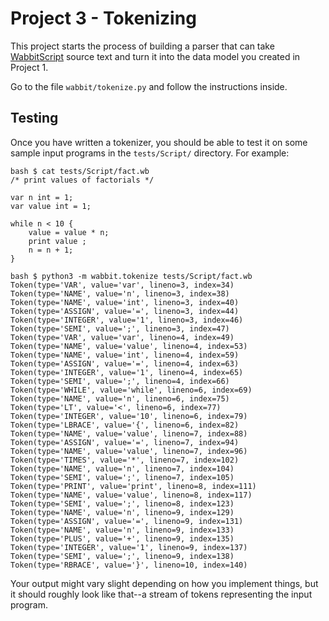 # Project 3 - Tokenizing

This project starts the process of building a parser that can take [WabbitScript](https://github.com/dabeaz/compilers_2020_05/wiki/WabbitScript) source text and turn it into the data model you created in Project 1.  

Go to the file `wabbit/tokenize.py` and follow the instructions inside.

## Testing

Once you have written a tokenizer, you should be able to test it on some sample input programs in the `tests/Script/` directory.  For example:

```
bash $ cat tests/Script/fact.wb
/* print values of factorials */

var n int = 1;
var value int = 1;

while n < 10 {
    value = value * n;
    print value ;
    n = n + 1;
}

bash $ python3 -m wabbit.tokenize tests/Script/fact.wb
Token(type='VAR', value='var', lineno=3, index=34)
Token(type='NAME', value='n', lineno=3, index=38)
Token(type='NAME', value='int', lineno=3, index=40)
Token(type='ASSIGN', value='=', lineno=3, index=44)
Token(type='INTEGER', value='1', lineno=3, index=46)
Token(type='SEMI', value=';', lineno=3, index=47)
Token(type='VAR', value='var', lineno=4, index=49)
Token(type='NAME', value='value', lineno=4, index=53)
Token(type='NAME', value='int', lineno=4, index=59)
Token(type='ASSIGN', value='=', lineno=4, index=63)
Token(type='INTEGER', value='1', lineno=4, index=65)
Token(type='SEMI', value=';', lineno=4, index=66)
Token(type='WHILE', value='while', lineno=6, index=69)
Token(type='NAME', value='n', lineno=6, index=75)
Token(type='LT', value='<', lineno=6, index=77)
Token(type='INTEGER', value='10', lineno=6, index=79)
Token(type='LBRACE', value='{', lineno=6, index=82)
Token(type='NAME', value='value', lineno=7, index=88)
Token(type='ASSIGN', value='=', lineno=7, index=94)
Token(type='NAME', value='value', lineno=7, index=96)
Token(type='TIMES', value='*', lineno=7, index=102)
Token(type='NAME', value='n', lineno=7, index=104)
Token(type='SEMI', value=';', lineno=7, index=105)
Token(type='PRINT', value='print', lineno=8, index=111)
Token(type='NAME', value='value', lineno=8, index=117)
Token(type='SEMI', value=';', lineno=8, index=123)
Token(type='NAME', value='n', lineno=9, index=129)
Token(type='ASSIGN', value='=', lineno=9, index=131)
Token(type='NAME', value='n', lineno=9, index=133)
Token(type='PLUS', value='+', lineno=9, index=135)
Token(type='INTEGER', value='1', lineno=9, index=137)
Token(type='SEMI', value=';', lineno=9, index=138)
Token(type='RBRACE', value='}', lineno=10, index=140)
```

Your output might vary slight depending on how you implement things, but it should roughly look like that--a stream of tokens representing the input program.


